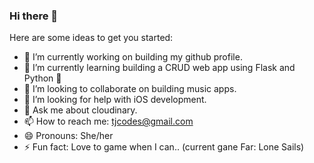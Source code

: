 ### Hi there 👋


Here are some ideas to get you started:

- 🔭 I’m currently working on building my github profile.
- 🌱 I’m currently learning building a CRUD web app using Flask and Python 🐍
- 👯 I’m looking to collaborate on building music apps.
- 🤔 I’m looking for help with iOS development.
- 💬 Ask me about cloudinary.
- 📫 How to reach me: tjcodes@gmail.com
- 😄 Pronouns: She/her
- ⚡ Fun fact: Love to game when I can.. (current gane Far: Lone Sails)
